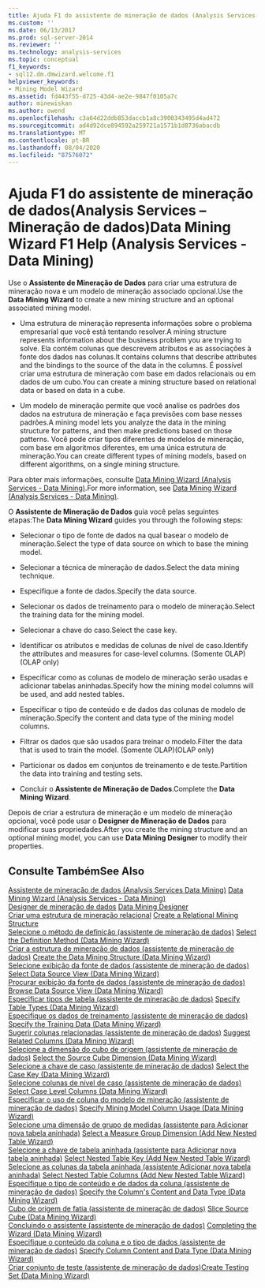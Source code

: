 ```yaml
---
title: Ajuda F1 do assistente de mineração de dados (Analysis Services-Mineração de dados) | Microsoft Docs
ms.custom: ''
ms.date: 06/13/2017
ms.prod: sql-server-2014
ms.reviewer: ''
ms.technology: analysis-services
ms.topic: conceptual
f1_keywords:
- sql12.dm.dmwizard.welcome.f1
helpviewer_keywords:
- Mining Model Wizard
ms.assetid: fd443f55-d725-43d4-ae2e-9847f0105a7c
author: minewiskan
ms.author: owend
ms.openlocfilehash: c3a64d22ddb853daccb1a8c3900343495d4ad472
ms.sourcegitcommit: ad4d92dce894592a259721a1571b1d8736abacdb
ms.translationtype: MT
ms.contentlocale: pt-BR
ms.lasthandoff: 08/04/2020
ms.locfileid: "87576072"
---
```

# <a name="data-mining-wizard-f1-help-analysis-services---data-mining"></a><span data-ttu-id="e4ea8-102">Ajuda F1 do assistente de mineração de dados(Analysis Services – Mineração de dados)</span><span class="sxs-lookup"><span data-stu-id="e4ea8-102">Data Mining Wizard F1 Help (Analysis Services - Data Mining)</span></span>
  <span data-ttu-id="e4ea8-103">Use o **Assistente de Mineração de Dados** para criar uma estrutura de mineração nova e um modelo de mineração associado opcional.</span><span class="sxs-lookup"><span data-stu-id="e4ea8-103">Use the **Data Mining Wizard** to create a new mining structure and an optional associated mining model.</span></span>  
  
-   <span data-ttu-id="e4ea8-104">Uma estrutura de mineração representa informações sobre o problema empresarial que você está tentando resolver.</span><span class="sxs-lookup"><span data-stu-id="e4ea8-104">A mining structure represents information about the business problem you are trying to solve.</span></span> <span data-ttu-id="e4ea8-105">Ela contém colunas que descrevem atributos e as associações à fonte dos dados nas colunas.</span><span class="sxs-lookup"><span data-stu-id="e4ea8-105">It contains columns that describe attributes and the bindings to the source of the data in the columns.</span></span> <span data-ttu-id="e4ea8-106">É possível criar uma estrutura de mineração com base em dados relacionais ou em dados de um cubo.</span><span class="sxs-lookup"><span data-stu-id="e4ea8-106">You can create a mining structure based on relational data or based on data in a cube.</span></span>  
  
-   <span data-ttu-id="e4ea8-107">Um modelo de mineração permite que você analise os padrões dos dados na estrutura de mineração e faça previsões com base nesses padrões.</span><span class="sxs-lookup"><span data-stu-id="e4ea8-107">A mining model lets you analyze the data in the mining structure for patterns, and then make predictions based on those patterns.</span></span> <span data-ttu-id="e4ea8-108">Você pode criar tipos diferentes de modelos de mineração, com base em algoritmos diferentes, em uma única estrutura de mineração.</span><span class="sxs-lookup"><span data-stu-id="e4ea8-108">You can create different types of mining models, based on different algorithms, on a single mining structure.</span></span>  
  
 <span data-ttu-id="e4ea8-109">Para obter mais informações, consulte [Data Mining Wizard &#40;Analysis Services - Data Mining&#41;](data-mining/data-mining-wizard-analysis-services-data-mining.md).</span><span class="sxs-lookup"><span data-stu-id="e4ea8-109">For more information, see [Data Mining Wizard &#40;Analysis Services - Data Mining&#41;](data-mining/data-mining-wizard-analysis-services-data-mining.md).</span></span>  
  
 <span data-ttu-id="e4ea8-110">O **Assistente de Mineração de Dados** guia você pelas seguintes etapas:</span><span class="sxs-lookup"><span data-stu-id="e4ea8-110">The **Data Mining Wizard** guides you through the following steps:</span></span>  
  
-   <span data-ttu-id="e4ea8-111">Selecionar o tipo de fonte de dados na qual basear o modelo de mineração.</span><span class="sxs-lookup"><span data-stu-id="e4ea8-111">Select the type of data source on which to base the mining model.</span></span>  
  
-   <span data-ttu-id="e4ea8-112">Selecionar a técnica de mineração de dados.</span><span class="sxs-lookup"><span data-stu-id="e4ea8-112">Select the data mining technique.</span></span>  
  
-   <span data-ttu-id="e4ea8-113">Especifique a fonte de dados.</span><span class="sxs-lookup"><span data-stu-id="e4ea8-113">Specify the data source.</span></span>  
  
-   <span data-ttu-id="e4ea8-114">Selecionar os dados de treinamento para o modelo de mineração.</span><span class="sxs-lookup"><span data-stu-id="e4ea8-114">Select the training data for the mining model.</span></span>  
  
-   <span data-ttu-id="e4ea8-115">Selecionar a chave do caso.</span><span class="sxs-lookup"><span data-stu-id="e4ea8-115">Select the case key.</span></span>  
  
-   <span data-ttu-id="e4ea8-116">Identificar os atributos e medidas de colunas de nível de caso.</span><span class="sxs-lookup"><span data-stu-id="e4ea8-116">Identify the attributes and measures for case-level columns.</span></span> <span data-ttu-id="e4ea8-117">(Somente OLAP)</span><span class="sxs-lookup"><span data-stu-id="e4ea8-117">(OLAP only)</span></span>  
  
-   <span data-ttu-id="e4ea8-118">Especificar como as colunas de modelo de mineração serão usadas e adicionar tabelas aninhadas.</span><span class="sxs-lookup"><span data-stu-id="e4ea8-118">Specify how the mining model columns will be used, and add nested tables.</span></span>  
  
-   <span data-ttu-id="e4ea8-119">Especificar o tipo de conteúdo e de dados das colunas de modelo de mineração.</span><span class="sxs-lookup"><span data-stu-id="e4ea8-119">Specify the content and data type of the mining model columns.</span></span>  
  
-   <span data-ttu-id="e4ea8-120">Filtrar os dados que são usados para treinar o modelo.</span><span class="sxs-lookup"><span data-stu-id="e4ea8-120">Filter the data that is used to train the model.</span></span> <span data-ttu-id="e4ea8-121">(Somente OLAP)</span><span class="sxs-lookup"><span data-stu-id="e4ea8-121">(OLAP only)</span></span>  
  
-   <span data-ttu-id="e4ea8-122">Particionar os dados em conjuntos de treinamento e de teste.</span><span class="sxs-lookup"><span data-stu-id="e4ea8-122">Partition the data into training and testing sets.</span></span>  
  
-   <span data-ttu-id="e4ea8-123">Concluir o **Assistente de Mineração de Dados**.</span><span class="sxs-lookup"><span data-stu-id="e4ea8-123">Complete the **Data Mining Wizard**.</span></span>  
  
 <span data-ttu-id="e4ea8-124">Depois de criar a estrutura de mineração e um modelo de mineração opcional, você pode usar o **Designer de Mineração de Dados** para modificar suas propriedades.</span><span class="sxs-lookup"><span data-stu-id="e4ea8-124">After you create the mining structure and an optional mining model, you can use **Data Mining Designer** to modify their properties.</span></span>  
  
## <a name="see-also"></a><span data-ttu-id="e4ea8-125">Consulte Também</span><span class="sxs-lookup"><span data-stu-id="e4ea8-125">See Also</span></span>  
 <span data-ttu-id="e4ea8-126">[Assistente de mineração de dados &#40;Analysis Services Data Mining&#41;](data-mining/data-mining-wizard-analysis-services-data-mining.md) </span><span class="sxs-lookup"><span data-stu-id="e4ea8-126">[Data Mining Wizard &#40;Analysis Services - Data Mining&#41;](data-mining/data-mining-wizard-analysis-services-data-mining.md) </span></span>  
 <span data-ttu-id="e4ea8-127">[Designer de mineração de dados](data-mining/data-mining-designer.md) </span><span class="sxs-lookup"><span data-stu-id="e4ea8-127">[Data Mining Designer](data-mining/data-mining-designer.md) </span></span>  
 <span data-ttu-id="e4ea8-128">[Criar uma estrutura de mineração relacional](data-mining/create-a-relational-mining-structure.md) </span><span class="sxs-lookup"><span data-stu-id="e4ea8-128">[Create a Relational Mining Structure](data-mining/create-a-relational-mining-structure.md) </span></span>  
 <span data-ttu-id="e4ea8-129">[Selecione o método de definição &#40;assistente de mineração de dados&#41;](select-the-definition-method-data-mining-wizard.md) </span><span class="sxs-lookup"><span data-stu-id="e4ea8-129">[Select the Definition Method &#40;Data Mining Wizard&#41;](select-the-definition-method-data-mining-wizard.md) </span></span>  
 <span data-ttu-id="e4ea8-130">[Criar a estrutura de mineração de dados &#40;assistente de mineração de dados&#41;](create-the-data-mining-structure-data-mining-wizard.md) </span><span class="sxs-lookup"><span data-stu-id="e4ea8-130">[Create the Data Mining Structure &#40;Data Mining Wizard&#41;](create-the-data-mining-structure-data-mining-wizard.md) </span></span>  
 <span data-ttu-id="e4ea8-131">[Selecione exibição da fonte de dados &#40;assistente de mineração de dados&#41;](select-data-source-view-data-mining-wizard.md) </span><span class="sxs-lookup"><span data-stu-id="e4ea8-131">[Select Data Source View &#40;Data Mining Wizard&#41;](select-data-source-view-data-mining-wizard.md) </span></span>  
 <span data-ttu-id="e4ea8-132">[Procurar exibição da fonte de dados &#40;assistente de mineração de dados&#41;](browse-data-source-view-data-mining-wizard.md) </span><span class="sxs-lookup"><span data-stu-id="e4ea8-132">[Browse Data Source View &#40;Data Mining Wizard&#41;](browse-data-source-view-data-mining-wizard.md) </span></span>  
 <span data-ttu-id="e4ea8-133">[Especificar tipos de tabela &#40;assistente de mineração de dados&#41;](specify-table-types-data-mining-wizard.md) </span><span class="sxs-lookup"><span data-stu-id="e4ea8-133">[Specify Table Types &#40;Data Mining Wizard&#41;](specify-table-types-data-mining-wizard.md) </span></span>  
 <span data-ttu-id="e4ea8-134">[Especifique os dados de treinamento &#40;assistente de mineração de dados&#41;](specify-the-training-data-data-mining-wizard.md) </span><span class="sxs-lookup"><span data-stu-id="e4ea8-134">[Specify the Training Data &#40;Data Mining Wizard&#41;](specify-the-training-data-data-mining-wizard.md) </span></span>  
 <span data-ttu-id="e4ea8-135">[Sugerir colunas relacionadas &#40;assistente de mineração de dados&#41;](suggest-related-columns-data-mining-wizard.md) </span><span class="sxs-lookup"><span data-stu-id="e4ea8-135">[Suggest Related Columns &#40;Data Mining Wizard&#41;](suggest-related-columns-data-mining-wizard.md) </span></span>  
 <span data-ttu-id="e4ea8-136">[Selecione a dimensão do cubo de origem &#40;assistente de mineração de dados&#41;](select-the-source-cube-dimension-data-mining-wizard.md) </span><span class="sxs-lookup"><span data-stu-id="e4ea8-136">[Select the Source Cube Dimension &#40;Data Mining Wizard&#41;](select-the-source-cube-dimension-data-mining-wizard.md) </span></span>  
 <span data-ttu-id="e4ea8-137">[Selecione a chave de caso &#40;assistente de mineração de dados&#41;](select-the-case-key-data-mining-wizard.md) </span><span class="sxs-lookup"><span data-stu-id="e4ea8-137">[Select the Case Key &#40;Data Mining Wizard&#41;](select-the-case-key-data-mining-wizard.md) </span></span>  
 <span data-ttu-id="e4ea8-138">[Selecione colunas de nível de caso &#40;assistente de mineração de dados&#41;](select-case-level-columns-data-mining-wizard.md) </span><span class="sxs-lookup"><span data-stu-id="e4ea8-138">[Select Case Level Columns &#40;Data Mining Wizard&#41;](select-case-level-columns-data-mining-wizard.md) </span></span>  
 <span data-ttu-id="e4ea8-139">[Especificar o uso de coluna do modelo de mineração &#40;assistente de mineração de dados&#41;](specify-mining-model-column-usage-data-mining-wizard.md) </span><span class="sxs-lookup"><span data-stu-id="e4ea8-139">[Specify Mining Model Column Usage &#40;Data Mining Wizard&#41;](specify-mining-model-column-usage-data-mining-wizard.md) </span></span>  
 <span data-ttu-id="e4ea8-140">[Selecione uma dimensão de grupo de medidas &#40;assistente para Adicionar nova tabela aninhada&#41;](select-a-measure-group-dimension-add-new-nested-table-wizard.md) </span><span class="sxs-lookup"><span data-stu-id="e4ea8-140">[Select a Measure Group Dimension &#40;Add New Nested Table Wizard&#41;](select-a-measure-group-dimension-add-new-nested-table-wizard.md) </span></span>  
 <span data-ttu-id="e4ea8-141">[Selecione a chave de tabela aninhada &#40;assistente para Adicionar nova tabela aninhada&#41;](select-nested-table-key-add-new-nested-table-wizard.md) </span><span class="sxs-lookup"><span data-stu-id="e4ea8-141">[Select Nested Table Key &#40;Add New Nested Table Wizard&#41;](select-nested-table-key-add-new-nested-table-wizard.md) </span></span>  
 <span data-ttu-id="e4ea8-142">[Selecione as colunas da tabela aninhada &#40;assistente Adicionar nova tabela aninhada&#41;](select-nested-table-columns-add-new-nested-table-wizard.md) </span><span class="sxs-lookup"><span data-stu-id="e4ea8-142">[Select Nested Table Columns &#40;Add New Nested Table Wizard&#41;](select-nested-table-columns-add-new-nested-table-wizard.md) </span></span>  
 <span data-ttu-id="e4ea8-143">[Especifique o tipo de conteúdo e de dados da coluna &#40;assistente de mineração de dados&#41;](specify-the-column-s-content-and-data-type-data-mining-wizard.md) </span><span class="sxs-lookup"><span data-stu-id="e4ea8-143">[Specify the Column's Content and Data Type &#40;Data Mining Wizard&#41;](specify-the-column-s-content-and-data-type-data-mining-wizard.md) </span></span>  
 <span data-ttu-id="e4ea8-144">[Cubo de origem de fatia &#40;assistente de mineração de dados&#41;](slice-source-cube-data-mining-wizard.md) </span><span class="sxs-lookup"><span data-stu-id="e4ea8-144">[Slice Source Cube &#40;Data Mining Wizard&#41;](slice-source-cube-data-mining-wizard.md) </span></span>  
 <span data-ttu-id="e4ea8-145">[Concluindo o assistente &#40;assistente de mineração de dados&#41;](completing-the-wizard-data-mining-wizard.md) </span><span class="sxs-lookup"><span data-stu-id="e4ea8-145">[Completing the Wizard &#40;Data Mining Wizard&#41;](completing-the-wizard-data-mining-wizard.md) </span></span>  
 <span data-ttu-id="e4ea8-146">[Especifique o conteúdo da coluna e o tipo de dados &#40;assistente de mineração de dados&#41;](specify-column-content-and-data-type-data-mining-wizard.md) </span><span class="sxs-lookup"><span data-stu-id="e4ea8-146">[Specify Column Content and Data Type &#40;Data Mining Wizard&#41;](specify-column-content-and-data-type-data-mining-wizard.md) </span></span>  
 [<span data-ttu-id="e4ea8-147">Criar conjunto de teste &#40;assistente de mineração de dados&#41;</span><span class="sxs-lookup"><span data-stu-id="e4ea8-147">Create Testing Set &#40;Data Mining Wizard&#41;</span></span>](create-testing-set-data-mining-wizard.md)  
  
  
